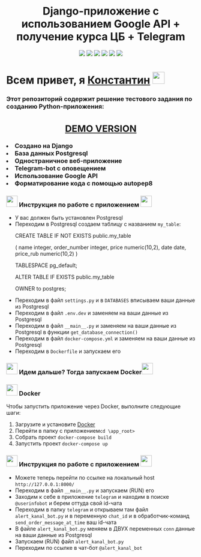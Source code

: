 
<!-- Заголовок -->
<h1 align="center">
  <br>
   Django-приложение с использованием Google API + получение курса ЦБ + Telegram
  <br>
</h1>
<!-- Описание -->
<p align="center">
  <a href="https://github.com/blackcater/blackcater/raw/main/images/Hi.gif" target="_blank">

  </a>
</p>
<!-- Иконки -->
<p align="center">
    <img src="https://img.shields.io/badge/Python-3.10.7-green">
    <img src="https://img.shields.io/badge/Django-4.1.6-yellow">
    <img src="https://img.shields.io/badge/Telegram-13.8-blue">
    <img src="https://img.shields.io/badge/Postgresql-15.2-orange">
    <img src="https://img.shields.io/badge/Deploy-Docker-blueviolet">
    <img src="https://img.shields.io/badge/Google API-red">
</p>

 <div>
      <h1>Всем привет, я <a href="https://www.gilmanov.net/" target="_blank">Константин</a> <img src="https://github.com/blackcater/blackcater/raw/main/images/Hi.gif" height="32"/></h1>
      <h3>Этот репозиторий содержит решение тестового задания по созданию Python-приложения:

  <center>
<h2><a href="https://knalser.pythonanywhere.com/">DEMO VERSION</a></h2>
</center>

<li>Создано на Django</li>
<li>База данных Postgresql</li>
<li>Одностраничное веб-приложение</li>
<li>Telegram-bot с оповещением</li>
<li>Использование Google API</li>
<li>Форматирование кода с помощью autopep8</li></h3>


<h3><img src="https://img.icons8.com/dusk/64/000000/rocket.png" height="30"/> Инструкция по работе с приложением <img src="https://img.icons8.com/dusk/64/000000/rocket.png" height="30"/></h3>
<ul>
    <li>У вас должен быть установлен Postgresql</li>
    <li>Переходим в Postgresql создаем таблицу c названием <code>my_table</code>:
<p>CREATE TABLE IF NOT EXISTS public.my_table</p>
(
    name integer,
    order_number integer,
    price numeric(10,2),
    date date,
    price_rub numeric(10,2)
)

<p>TABLESPACE pg_default;</p>

<p>ALTER TABLE IF EXISTS public.my_table</p>
    <p>OWNER to postgres;</p>
	 </li>
    <li>Переходим в файл  <code>settings.py</code> и в <code>DATABASES</code> вписываем ваши данные из Postgresql</li>
    <li>Переходим в файл  <code>.env.dev</code> и заменяем на ваши данные из Postgresql</li>
    <li>Переходим в файл <code>__main__.py</code> и заменяем на ваши данные из Postgresql в функции <code>get_database_connection()</code></li>
    <li>Переходим в файл  <code>docker-compose.yml</code> и заменяем на ваши данные из Postgresql</li>
    <li>Переходим в <code>Dockerfile</code> и запускаем его</li>
</ul>

<h3><img src="https://img.icons8.com/dusk/64/000000/campfire.png" height="30"/> Идем дальше? Тогда запускаем Docker<img src="https://img.icons8.com/dusk/64/000000/campfire.png" height="30"/></h3>

<h3><img src="https://img.shields.io/badge/docker-%230db7ed.svg?style=for-the-badge&logo=docker&logoColor=white" height="30"/> Docker</h3>
<p>Чтобы запустить приложение через Docker, выполните следующие шаги:</p>
<ol>
<li>Загрузите и установите <a href="https://www.docker.com/products/docker-desktop/">Docker</a></li>
<li>Перейти в папку с приложением<code>cd \app_root></code></li>
<li>Собрать проект <code>docker-compose build</code></li>
<li>Запустить проект <code>docker-compose up</code></li>
</ol>

<h3><img src="https://img.icons8.com/dusk/64/000000/rocket.png" height="30"/> Инструкция по работе с приложением <img src="https://img.icons8.com/dusk/64/000000/rocket.png" height="30"/></h3>
<ul>
    <li>Можете теперь перейти по ссылке на локальный host <code>http://127.0.0.1:8000/</code></li>
    <li>Переходим в файл <code>__main__.py</code> и запускаем (RUN) его</li>
    <li>Заходим к себе в приложение <code>telegram</code> и находим в поиске <code>@userinfobot</code> и берем оттуда свой id-чата
    <li>Переходим в папку <code>telegram</code> и открываем там файл <code>alert_kanal_bot.py</code> и в переменную <code>chat_id</code> и в обработчик-команд <code>send_order_message_at_time</code> ваш id-чата</li>
    <li>В файле <code>alert_kanal_bot.py</code> меняем в ДВУХ переменных <code>conn</code> данные на ваши данные из Postgresql</li>
    <li>Запускаем (RUN)  файл <code>alert_kanal_bot.py</code></li>
     <li>Переходим по ссылке в чат-бот <code>@alert_kanal_bot</code></li>
</ul>
